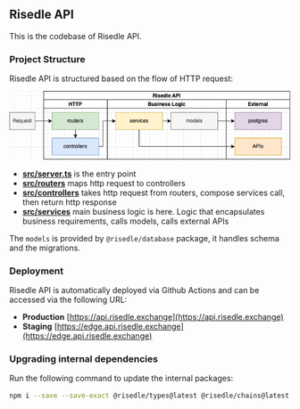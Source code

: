 ## Risedle API

This is the codebase of Risedle API.

### Project Structure

Risedle API is structured based on the flow of HTTP request:

![Risedle API Structure](./structure.png)

-   **[src/server.ts](./src/server.ts)** is the entry point
-   **[src/routers](./src/routers)** maps http request to controllers
-   **[src/controllers](./src/controllers)** takes http request from routers,
    compose services call, then return http response
-   **[src/services](./src/services)** main business logic is here. Logic that
    encapsulates business requirements, calls models, calls external APIs

The `models` is provided by `@risedle/database` package, it handles schema and
the migrations.

### Deployment

Risedle API is automatically deployed via Github Actions and can be accessed
via the following URL:

-   **Production** [https://api.risedle.exchange](https://api.risedle.exchange)
-   **Staging**
    [https://edge.api.risedle.exchange](https://edge.api.risedle.exchange)

### Upgrading internal dependencies

Run the following command to update the internal packages:

```sh
npm i --save --save-exact @risedle/types@latest @risedle/chains@latest @risedle/tokens@latest -w=api
```
